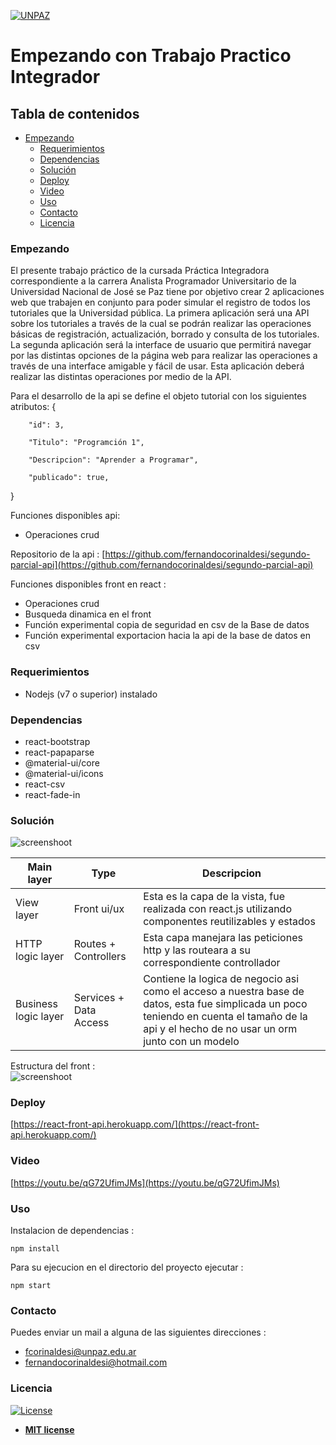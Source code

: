<a href="http://www.unpaz.edu.ar"><img src="https://www.unpaz.edu.ar/sites/default/files/unpaz_0.png" title="FVCproductions" alt="UNPAZ"></a>

# Empezando con Trabajo Practico Integrador

## Tabla de contenidos
- [Empezando](#Empezando)
  - [Requerimientos](#Requerimientos)
  - [Dependencias](#Dependencias)
  - [Solución](#Solución)
  - [Deploy](#Deploy)
  - [Video](#Video)
  - [Uso](#Uso)
  - [Contacto](#Contacto)
  - [Licencia](#Licencia)
 

### Empezando
El presente trabajo práctico de la cursada Práctica Integradora correspondiente a la carrera Analista Programador Universitario de la Universidad Nacional de José se Paz tiene por objetivo crear 2 aplicaciones web que trabajen en conjunto para poder simular el registro de todos los tutoriales que la Universidad pública.
La primera aplicación será una API sobre los tutoriales a través de la cual se podrán realizar las operaciones básicas de registración, actualización, borrado y consulta de los tutoriales.
La segunda aplicación será la interface de usuario que permitirá navegar por las distintas opciones de la página web para realizar las operaciones a través de una interface amigable y fácil de usar. Esta aplicación deberá realizar las distintas operaciones por medio de la API.  


Para el desarrollo de la api se define el objeto tutorial con los siguientes atributos: 
{

        "id": 3,

        "Titulo": "Programción 1",

        "Descripcion": "Aprender a Programar",

        "publicado": true,

}

Funciones disponibles api:
* Operaciones crud  

Repositorio de la api : [https://github.com/fernandocorinaldesi/segundo-parcial-api](https://github.com/fernandocorinaldesi/segundo-parcial-api)  

Funciones disponibles front en react :
* Operaciones crud
* Busqueda dinamica en el front
* Función experimental copia de seguridad en csv de la Base de datos
* Función experimental exportacion hacia la api de la base de datos en csv
 
### Requerimientos 

 - Nodejs  (v7 o superior) instalado

### Dependencias 

 - react-bootstrap
 - react-papaparse
 - @material-ui/core
 - @material-ui/icons
 - react-csv
 - react-fade-in
 

### Solución   

![screenshoot](https://i.ibb.co/6t42ZXn/tpdise-o.jpg)

Main layer     | Type   | Descripcion
--------------------- | -------------------- | ---------------------  
View layer | Front ui/ux | Esta es la capa de la vista, fue realizada con react.js utilizando componentes reutilizables y estados
HTTP logic layer | Routes + Controllers | Esta capa manejara las peticiones http y las routeara a su correspondiente controllador
Business logic layer | Services + Data Access | Contiene la logica de negocio asi como el acceso a nuestra base de datos, esta fue simplicada un poco teniendo en cuenta el tamaño de la api y el hecho de no usar un orm junto  con un modelo  


Estructura del front :  
![screenshoot](https://i.ibb.co/0hn6vhK/front.jpg)
### Deploy  
[https://react-front-api.herokuapp.com/](https://react-front-api.herokuapp.com/)

### Video  
[https://youtu.be/qG72UfimJMs](https://youtu.be/qG72UfimJMs)

### Uso  

Instalacion de dependencias :  

`npm install`

Para su ejecucion en el directorio del proyecto ejecutar :  

`npm start`

### Contacto

Puedes enviar un mail a alguna de las siguientes direcciones : 

- fcorinaldesi@unpaz.edu.ar
- fernandocorinaldesi@hotmail.com

### Licencia

[![License](http://img.shields.io/:license-mit-blue.svg?style=flat-square)](http://badges.mit-license.org)

- **[MIT license](http://opensource.org/licenses/mit-license.php)**
